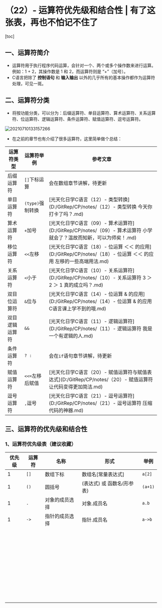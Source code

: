 # （22）- 运算符优先级和结合性 | 有了这张表，再也不怕记不住了

[toc]

## 一、运算符简介

- 运算符用于执行程序代码运算，会针对一个、两个或多个操作数来进行运算。例如：1 + 2，其操作数是 1 和 2，而运算符则是 “+”（加号）。
- C语言把除了 **控制语句** 和 **输入输出** 以外的几乎所有的基本操作都作为运算符处理，可见一斑。

## 二、运算符分类

- 将按功能分类，可以分为：后缀运算符、单目运算符、算术运算符、关系运算符、位运算符、逻辑运算符、条件运算符、赋值运算符、逗号运算符。

![20210710133157266](D:/GitRep/CP/notes/%EF%BC%8822%EF%BC%89-%20%E8%BF%90%E7%AE%97%E7%AC%A6%E4%BC%98%E5%85%88%E7%BA%A7%E5%92%8C%E7%BB%93%E5%90%88%E6%80%A7%20%20%E6%9C%89%E4%BA%86%E8%BF%99%E5%BC%A0%E8%A1%A8%EF%BC%8C%E5%86%8D%E4%B9%9F%E4%B8%8D%E6%80%95%E8%AE%B0%E4%B8%8D%E4%BD%8F%E4%BA%86.assets/20210710133157266.png)

- 在之前的章节也有介绍了很多运算符，这里简单做个总结：

| 运算符类型     | 运算符举例       | 参考文章                                                     |
| -------------- | ---------------- | ------------------------------------------------------------ |
| 后缀运算符     | `[]`下标运算     | 会在数组章节讲解，待更新                                     |
| 单目运算符     | `(type)`强制转换 | [光天化日学C语言（12）- 类型转换](D:/GitRep/CP/notes/（12）- 类型转换  今天你打卡了吗？.md) |
| 算术运算符     | `+`加号          | [光天化日学C语言（09）- 算术运算符](D:/GitRep/CP/notes/（09）- 算术运算符  小学就会了？温故而知新，可以为师矣！.md) |
| 移位运算符     | `<<`左移         | [光天化日学C语言（18）- 位运算 ＜＜ 的应用](D:/GitRep/CP/notes/（18）- 位运算 ＜＜ 的应用  左移的一些高端用法.md) |
| 关系运算符     | `<`小于          | [光天化日学C语言（10）- 关系运算符](D:/GitRep/CP/notes/（10）- 关系运算符  3 ＞ 2 ＞ 1 真的成立吗？.md) |
| 双目位运算符   | `&`位与          | [光天化日学C语言（14）- 位运算 & 的应用](D:/GitRep/CP/notes/（14）- 位运算 & 的应用  C语言课上学不到的哦.md) |
| 双目逻辑运算符 | `&&`             | [光天化日学C语言（11）- 逻辑运算符](D:/GitRep/CP/notes/（11）- 逻辑运算符  我是一个有逻辑的人.md) |
| 条件运算符     | `? :`            | 会在`if`语句章节讲解，待更新                                 |
| 赋值运算符     | `<<=`左移后赋值  | [光天化日学C语言（20）- 赋值运算符与赋值表达式](D:/GitRep/CP/notes/（20）- 赋值运算符  让代码变得更加简洁.md) |
| 逗号运算符     | `,`逗号          | [光天化日学C语言（21）- 逗号运算符](D:/GitRep/CP/notes/（21）- 逗号运算符  压缩代码的神器.md) |

## 三、运算符的优先级和结合性

### 1、运算符优先级表（建议收藏）

| 优先级 | 运算符 | 名称           | 形式                       | 举例    |
| ------ | ------ | -------------- | -------------------------- | ------- |
| 1      | `[]`   | 数组下标       | 数组名[常量表达式]         | `a[2]`  |
| 1      | `()`   | 圆括号         | (表达式) 或 函数名(形参表) | `(a+1)` |
| 1      | `.`    | 对象的成员选择 | 对象.成员名                | `a.b`   |
| 1      | `->`   | 指针的成员选择 | 指针.成员名                | `a->b`  |
|        |        |                |                            |         |
|        |        |                |                            |         |
|        |        |                |                            |         |
|        |        |                |                            |         |
|        |        |                |                            |         |
|        |        |                |                            |         |
|        |        |                |                            |         |
|        |        |                |                            |         |
|        |        |                |                            |         |
|        |        |                |                            |         |
|        |        |                |                            |         |
|        |        |                |                            |         |
|        |        |                |                            |         |
|        |        |                |                            |         |
|        |        |                |                            |         |
|        |        |                |                            |         |
|        |        |                |                            |         |
|        |        |                |                            |         |
|        |        |                |                            |         |
|        |        |                |                            |         |
|        |        |                |                            |         |
|        |        |                |                            |         |
|        |        |                |                            |         |
|        |        |                |                            |         |
|        |        |                |                            |         |
|        |        |                |                            |         |
|        |        |                |                            |         |
|        |        |                |                            |         |
|        |        |                |                            |         |
|        |        |                |                            |         |
|        |        |                |                            |         |
|        |        |                |                            |         |
|        |        |                |                            |         |
|        |        |                |                            |         |
|        |        |                |                            |         |
|        |        |                |                            |         |
|        |        |                |                            |         |
|        |        |                |                            |         |
|        |        |                |                            |         |
|        |        |                |                            |         |
|        |        |                |                            |         |

